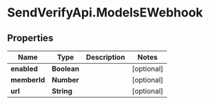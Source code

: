 # SendVerifyApi.ModelsEWebhook

## Properties
Name | Type | Description | Notes
------------ | ------------- | ------------- | -------------
**enabled** | **Boolean** |  | [optional] 
**memberId** | **Number** |  | [optional] 
**url** | **String** |  | [optional] 


